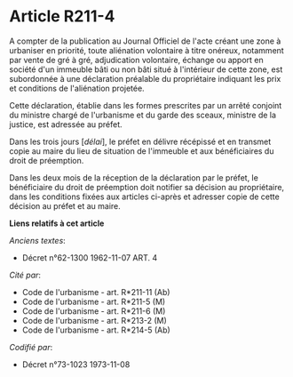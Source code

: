 # Article R211-4

A compter de la publication au Journal Officiel de l'acte créant une zone à urbaniser en priorité, toute aliénation
volontaire à titre onéreux, notamment par vente de gré à gré, adjudication volontaire, échange ou apport en société d'un
immeuble bâti ou non bâti situé à l'intérieur de cette zone, est subordonnée à une déclaration préalable du propriétaire
indiquant les prix et conditions de l'aliénation projetée.

Cette déclaration, établie dans les formes prescrites par un arrêté conjoint du ministre chargé de l'urbanisme et du garde
des sceaux, ministre de la justice, est adressée au préfet.

Dans les trois jours [*délai*], le préfet en délivre récépissé et en transmet copie au maire du lieu de situation de
l'immeuble et aux bénéficiaires du droit de préemption.

Dans les deux mois de la réception de la déclaration par le préfet, le bénéficiaire du droit de préemption doit notifier sa
décision au propriétaire, dans les conditions fixées aux articles ci-après et adresser copie de cette décision au préfet et
au maire.

**Liens relatifs à cet article**

_Anciens textes_:

  - Décret n°62-1300 1962-11-07 ART. 4

_Cité par_:

  - Code de l'urbanisme - art. R*211-11 (Ab)
  - Code de l'urbanisme - art. R*211-5 (M)
  - Code de l'urbanisme - art. R*211-6 (M)
  - Code de l'urbanisme - art. R*213-2 (M)
  - Code de l'urbanisme - art. R*214-5 (Ab)

_Codifié par_:

  - Décret n°73-1023 1973-11-08
